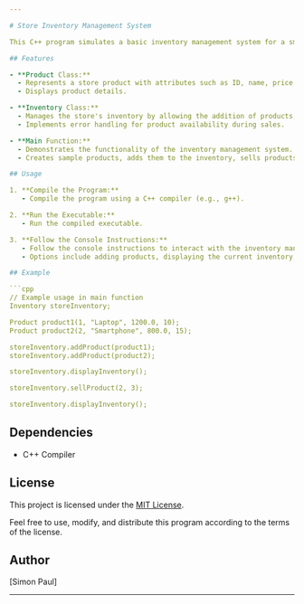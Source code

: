 ```yaml
---

# Store Inventory Management System

This C++ program simulates a basic inventory management system for a small store. The system allows users to add products to the inventory, display the current inventory, and sell products.

## Features

- **Product Class:**
  - Represents a store product with attributes such as ID, name, price, and quantity.
  - Displays product details.

- **Inventory Class:**
  - Manages the store's inventory by allowing the addition of products, displaying the current inventory, and selling products.
  - Implements error handling for product availability during sales.

- **Main Function:**
  - Demonstrates the functionality of the inventory management system.
  - Creates sample products, adds them to the inventory, sells products, and displays the current inventory.

## Usage

1. **Compile the Program:**
   - Compile the program using a C++ compiler (e.g., g++).

2. **Run the Executable:**
   - Run the compiled executable.

3. **Follow the Console Instructions:**
   - Follow the console instructions to interact with the inventory management system.
   - Options include adding products, displaying the current inventory, and selling products.

## Example

```cpp
// Example usage in main function
Inventory storeInventory;

Product product1(1, "Laptop", 1200.0, 10);
Product product2(2, "Smartphone", 800.0, 15);

storeInventory.addProduct(product1);
storeInventory.addProduct(product2);

storeInventory.displayInventory();

storeInventory.sellProduct(2, 3);

storeInventory.displayInventory();
```

## Dependencies

- C++ Compiler

## License

This project is licensed under the [MIT License](LICENSE).

Feel free to use, modify, and distribute this program according to the terms of the license.

## Author
[Simon Paul]

---
```

